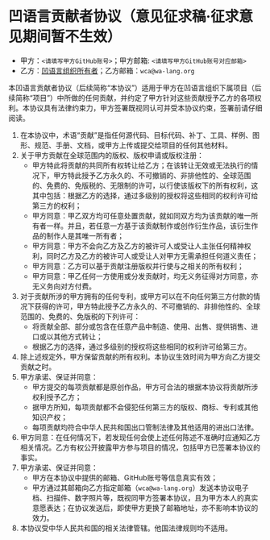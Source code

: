 # 凹语言贡献者协议（意见征求稿·征求意见期间暂不生效）

- 甲方：`<请填写甲方GitHub账号>`；甲方邮箱: `<请填写甲方GitHub账号对应邮箱>`
- 乙方：[凹语言组织所有者](https://github.com/wa-lang)；乙方邮箱：`wca@wa-lang.org`

本凹语言贡献者协议（后续简称“本协议”）适用于甲方在凹语言组织下属项目（后续简称“项目”）中所做的任何贡献，并约定了甲方针对这些贡献授予乙方的各项权利。本协议具有法律约束力，甲方签署既视同认可并受本协议约束，签署前请仔细阅读。

1. 在本协议中，术语“贡献”是指任何源代码、目标代码、补丁、工具、样例、图形、规范、手册、文档，或甲方上传或提交给项目的任何其他材料。
2. 关于甲方贡献在全球范围内的版权、版权申请或版权注册：
   - 甲方特此将贡献的共同所有权转让给乙方；在该转让无效或无法执行的情况下，甲方特此授予乙方永久的、不可撤销的、非排他性的、全球范围的、免费的、免版税的、无限制的许可，以行使该版权下的所有权利，这其中包括：根据乙方的选择，通过多级别的授权将这些相同的权利许可给第三方的权利；
   - 甲方同意：甲乙双方均可任意处置贡献，就如同双方均为该贡献的唯一所有者一样。并且，若任意一方基于该贡献制作或创作衍生作品，该衍生作品的制作人是其唯一所有者；
   - 甲方同意：甲方不会向乙方及乙方的被许可人或受让人主张任何精神权利，同时乙方及乙方的被许可人或受让人对甲方无需承担任何道义责任；
   - 甲方同意：乙方可以基于贡献注册版权并行使与之相关的所有权利；
   - 甲方同意：甲乙任何一方使用或分发贡献时，均无义务征得对方同意，亦无义务向对方付费。
3. 对于贡献所涉的甲方拥有的任何专利，或甲方可以在不向任何第三方付款的情况下获得的许可，甲方特此授予乙方永久的、不可撤销的、非排他性的、全球范围的、免费的、免版税的下列许可：
   - 将贡献全部、部分或包含在任意产品中制造、使用、出售、提供销售、进口或以其他方式转让；
   - 根据乙方的选择，通过多级别的授权将这些相同的权利许可给第三方。
4. 除上述规定外，甲方保留贡献的所有权利。本协议生效时间为甲方向乙方提交贡献之时。
5. 甲方承诺、保证并同意：
   - 甲方提交的每项贡献都是原创作品，甲方可合法的根据本协议将贡献所涉权利授予乙方；
   - 据甲方所知，每项贡献都不会侵犯任何第三方的版权、商标、专利或其他知识产权；
   - 每项贡献均符合中华人民共和国出口管制法律及其他适用的进出口法律。
6. 甲方同意：在任何情况下，若发现任何会使上述任何陈述不准确时应通知乙方相关情况。乙方有权公开披露甲方参与项目的情况，包括甲方已签署本协议的事实。
7. 甲方承诺、保证并同意：
   - 甲方在本协议中提供的邮箱、GitHub账号等信息真实有效；
   - 甲方通过其邮箱向乙方指定邮箱（`wca@wa-lang.org`）发送本协议电子档、扫描件、数字照片等，既视同甲方签署本协议，且为甲方本人的真实意愿表达；在协议发送后，即使甲方更换了邮箱地址，亦不影响本协议的效力。
8. 本协议受中华人民共和国的相关法律管辖。他国法律规则均不适用。
